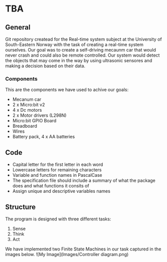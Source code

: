 # TBA
## General 
Git repository createad for the Real-time system subject at the University of South-Eastern Norway with the task of creating a real-time system ourselves. Our goal was to create a self-driving mecaunm car that would never crash and could also be remote controlled. Our system would detect the objects that may come in the way by using ultrasonic sensores and making a decision based on their data. 

### Components 
This are the components we have used to achive our goals:
- Mecanum car
- 2 x Micro:bit v2 
- 4 x Dc motors
- 2 x Motor drivers (L298N)
- Micro:bit GPIO Board
- Breadboard 
- Wires
- Battery pack, 4 x AA batteries

## Code 
- Capital letter for the first letter in each word
- Lowercase letters for remaining characters
- Variable and function names in PascalCase
- The specification file should include a summary of what the package does and what functions it consits of
- Assign unique and descriptive variables names

## Structure 
The program is designed with three different tasks:
1. Sense 
2. Think
3. Act

We have implemented two Finite State Machines in our task captured in the images below. 
![My Image](Images/Controller diagram.png)
